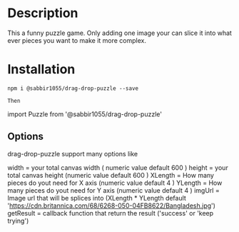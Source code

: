 # Description 
This a funny puzzle game. Only adding one image your can slice it into what ever pieces you want to make it more complex.

# Installation 
`npm i @sabbir1055/drag-drop-puzzle --save`

````````````Then````````````

import Puzzle from '@sabbir1055/drag-drop-puzzle'

<Puzzle imgUrl = 'https://cdn.britannica.com/68/6268-050-04FB8622/Bangladesh.jpg'/>

## Options 

drag-drop-puzzle support many options like 

width = your total canvas width ( numeric value default 600 )
height = your total canvas height (numeric value default 600 )
XLength = How many pieces do yout need for X axis (numeric value default 4 )
YLength = How many pieces do yout need for Y axis (numeric value default 4 )
imgUrl = Image url that will be splices into (XLength * YLength default 'https://cdn.britannica.com/68/6268-050-04FB8622/Bangladesh.jpg')
getResult = callback function that return the result ('success' or 'keep trying')